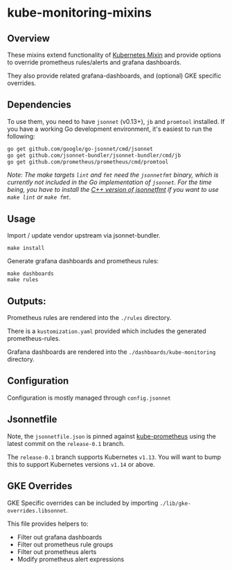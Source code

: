 # kube-monitoring-mixins

## Overview

These mixins extend functionality of [Kubernetes Mixin](https://github.com/kubernetes-monitoring/kubernetes-mixin) and provide options to override prometheus rules/alerts and grafana dashboards.

They also provide related grafana-dashboards, and (optional) GKE specific overrides.

## Dependencies

To use them, you need to have `jsonnet` (v0.13+), `jb` and `promtool` installed. If you
have a working Go development environment, it's easiest to run the following:

```bash
go get github.com/google/go-jsonnet/cmd/jsonnet
go get github.com/jsonnet-bundler/jsonnet-bundler/cmd/jb
go get github.com/prometheus/prometheus/cmd/promtool
```

_Note: The make targets `lint` and `fmt` need the `jsonnetfmt` binary, which is
currently not included in the Go implementation of `jsonnet`. For the time
being, you have to install the [C++ version of
jsonnetfmt](https://github.com/google/jsonnet) if you want to use `make lint`
or `make fmt`._

## Usage

Import / update vendor upstream via jsonnet-bundler.
```
make install
```

Generate grafana dashboards and prometheus rules:

```
make dashboards
make rules
```

## Outputs:

Prometheus rules are rendered into the `./rules` directory.


There is a `kustomization.yaml` provided which includes the generated prometheus-rules.

Grafana dashboards are rendered into the `./dashboards/kube-monitoring` directory.

## Configuration

Configuration is mostly managed through `config.jsonnet`

## Jsonnetfile

Note, the `jsonnetfile.json` is pinned against [kube-prometheus](https://github.com/coreos/kube-prometheus) using the latest commit on the `release-0.1` branch.

The `release-0.1` branch supports Kubernetes `v1.13`. You will want to bump this to support Kubernetes versions `v1.14` or above.

## GKE Overrides

GKE Specific overrides can be included by importing `./lib/gke-overrides.libsonnet`.

This file provides helpers to:

- Filter out grafana dashboards
- Filter out prometheus rule groups
- Filter out prometheus alerts
- Modify prometheus alert expressions